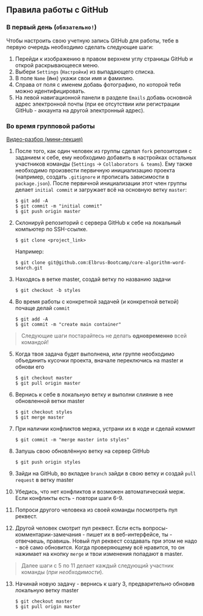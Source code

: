 ## Правила работы с GitHub

### В первый день (`обязательно!`)

Чтобы настроить свою учетную запись GitHub для работы, тебе в первую очередь необходимо сделать следующие шаги:

1. Перейди к изображению в правом верхнем углу страницы GitHub и открой раскрывающееся меню.
2. Выбери `Settings` (`Настройки`) из выпадающего списка.
3. В поле `Name` (`Имя`) укажи свои имя и фамилию.
4. Справа от поля с именем добавь фотографию, по которой тебя можно идентифицировать.
5. На левой навигационной панели в разделе `Emails` добавь основной адрес электронной почты (при ее отсутствии или регистрации GitHub - аккаунта на другой электронный адрес).

### Во время групповой работы

[Видео-разбор (мини-лекция)](https://youtu.be/NhaiZBp3j-o)

1. После того, как один человек из группы сделал `fork` репозитория с заданием к себе, ему необходимо добавить в настройках остальных участников команды (`Settings` -> `Collaborators & teams`). Ему также необходимо произвести первичную инициализацию проекта (например, создать `.gitignore` и прописать зависимости в `package.json`). После первичной инициализации этот член группы делает `initial commit` и загружает всё на основную ветку `master`:
    ```
    $ git add -A
    $ git commit -m "initial commit"
    $ git push origin master
    ```

2. Склонируй репозиторий с сервера GitHub к себе на локальный компьютер по SSH-ссылке.
    ```
    $ git clone <project_link>
    ```
    Например:
    ```
    $ git clone git@github.com:Elbrus-Bootcamp/core-algorithm-word-search.git
    ```

3. Находясь в ветке master, создай ветку по названию задачи
    ```
    $ git checkout -b styles
    ```

4. Во время работы с конкретной задачей (и конкретной веткой) почаще делай `commit`
    ```
    $ git add -A
    $ git commit -m "create main container"
    ```

> Следующие шаги постарайтесь не делать **одновременно** всей командой!

5. Когда твоя задача будет выполнена, или группе необходимо объединить кусочки проекта, вначале переключись на master и обнови его
    ```
    $ git checkout master
    $ git pull origin master
    ```

6. Вернись к себе в локальную ветку и выполни слияние в нее обновленной ветки master
    ``` 
    $ git checkout styles
    $ git merge master
    ```

7. При наличии конфликтов мержа, устрани их в коде и сделай коммит
    ``` 
    $ git commit -m "merge master into styles"
    ```

8. Запушь свою обновлённую ветку на сервер GitHub
    ```
    $ git push origin styles
    ```

9. Зайди на GitHub, во вкладке `branch` зайди в свою ветку и создай `pull request` в ветку master

10. Убедись, что нет конфликтов и возможен автоматический мерж. Если конфликты есть - повтори шаги 6-9.

11. Попроси другого человека из своей команды посмотреть пул реквест.

12. Другой человек смотрит пул реквест. Если есть вопросы-комментарии-замечания - пишет их в веб-интерфейсе, ты  - отвечаешь, правишь. Новый пул реквест создавать при этом не надо - всё само обновится. Когда проверяющему всё нравится, то он нажимает на кнопку `merge` и твои изменения попадают в master.

> Далее шаги с 5 по 11 делает каждый следующий участник команды (*при необходимости*).

13. Начинай новую задачу - вернись к шагу 3, предварительно обновив локальную ветку master
    ```
    $ git checkout master
    $ git pull origin master
    ```
